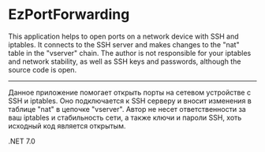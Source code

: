 # EzPortForwarding

This application helps to open ports on a network device with SSH and iptables. It connects to the SSH server and makes changes to the "nat" table in the "vserver" chain.
The author is not responsible for your iptables and network stability, as well as SSH keys and passwords, although the source code is open.
___
Данное приложение помогает открыть порты на сетевом устройстве с SSH и iptables. Оно подключается к SSH серверу и вносит изменения в таблице "nat" в цепочке "vserver".
Автор не несет ответственности за ваш iptables и стабильность сети, а также ключи и пароли SSH, хоть исходный код является открытым.

.NET 7.0